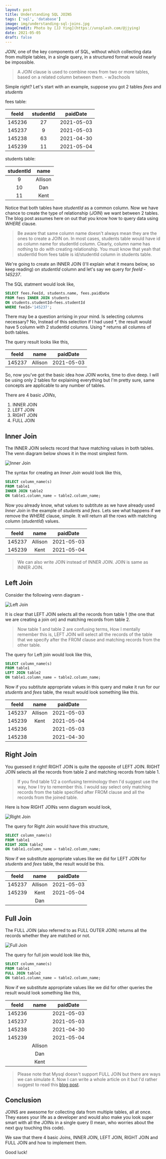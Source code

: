 ```yaml
---
layout: post
title: Understanding SQL JOINS
tags: ['sql', 'database']
image: img/understanding-sql-joins.jpg
imageCredit: Photo by [JJ Ying](https://unsplash.com/@jjying)
date: 2021-05-05
draft: false
---
```

_JOIN_, one of the key components of SQL, without which collecting data from multiple tables, in a single query, in a structured format would nearly be impossible.

> A _JOIN_ clause is used to combine rows from two or more tables, based on a related column between them. - w3schools

Simple right? Let's start with an example, suppose you got 2 tables _fees_ and _students_

fees table:

<center>

| feeId | studentId | paidDate |
| :------------: | :------------: | :------------: |
|   145236   |   27   |   2021-05-03   |
|   145237   |   9    |   2021-05-03   |
|   145238   |   63   |   2021-04-30   |
|   145239   |   11   |   2021-05-04   |

</center>

students table:

<center>

| studentId | name |
| :------------: | :------------: |
|   9   |   Allison   |
|   10   |   Dan   |
|   11   |   Kent   |

</center>

Notice that both tables have _studentId_ as a common column. Now we have chance to create the type of relationship (_JOIN_) we want between 2 tables. The blog post assumes here on out that you know how to query data using _WHERE_ clause. 


>Be aware that same column name doesn't always mean they are the ones to create a JOIN on. In most cases, students table would have id as column name for studentId column. Clearly, column name has nothing to do with creating relationship. You must know that yeah that studentId from fees table is id/studentId column in students table.

We're going to create an INNER JOIN (I'll explain what it means below, so keep reading) on _studentId_ column and let's say we query for _feeId - 145237_.

The SQL statment would look like,
```sql
SELECT fees.FeeId, students.name, fees.paidDate 
FROM fees INNER JOIN students 
ON students.studentId=fees.studentId 
WHERE feeId='145237';
```
There may be a question arrising in your mind. Is selecting columns necessary? No, Instead of this selection if I had used *, the result would have 5 column with 2 studentId columns. Using * returns all columns of both tables. 

The query result looks like this,

<center>

| feeId | name | paidDate |
| :------------: | :------------: | :------------: |
|   145237   |   Allison   |   2021-05-03   |

</center>

So, now you've got the basic idea how JOIN works, time to dive deep. I will be using only 2 tables for explaining everything but I'm pretty sure, same concepts are applicable to any number of tables.

There are 4 basic _JOINs_,
1. INNER JOIN
1. LEFT JOIN
3. RIGHT JOIN
4. FULL JOIN

## Inner Join

The INNER JOIN selects record that have matching values in both tables. The venn diagram below shows it in the most simplest form.

![Inner Join](img/inner-join.png)

The syntax for creating an _Inner Join_ would look like this, 
```sql
SELECT column_name(s)
FROM table1
INNER JOIN table2
ON table1.column_name = table2.column_name;
```
Now you already know, what values to subtitute as we have already used _Inner Join_ in the example of _students_ and _fees_. Lets see what happens if we remove the _WHERE_ clause, simple. It will return all the rows with matching column (_studentId_) values.

<center>

| feeId | name | paidDate |
| :------------: | :------------: | :------------: |
|   145237   |   Allison   |   2021-05-03   |
|   145239   |   Kent   |   2021-05-04   |

</center>

> We can also write JOIN instead of INNER JOIN. JOIN is same as INNER JOIN.

## Left Join

Consider the following venn diagram - 

![Left Join](img/left-join.png)

It is clear that LEFT JOIN selects all the records from table 1 (the one that we are creating a join on) and matching records from table 2.

> Now table 1 and table 2 are confusing terms, How I mentally remember this is, LEFT JOIN will select all the records of the table that we specify after the FROM clause and matching records from the other table.  

The query for Left join would look like this,
```sql
SELECT column_name(s)
FROM table1
LEFT JOIN table2
ON table1.column_name = table2.column_name;
```

Now if you subtitute appropriate values in this query and make it run for our _students_ and _fees_ table, the result would look something like this.

<center>

| feeId | name | paidDate |
| :------------: | :------------: | :------------: |
|   145237   |   Allison   |   2021-05-03   |
|   145239   |   Kent   |   2021-05-04   |
|   145236   |      |   2021-05-03   |
|   145238   |      |   2021-04-30   |

</center>

## Right Join

You guessed it right! RIGHT JOIN is quite the opposite of LEFT JOIN. RIGHT JOIN selects all the records from table 2 and matching records from table 1.

> If you find table 1/2 a confusing terminology then I'd suggest use the way, how I try to remember this. I would say select only matching records from the table specified after FROM clause and all the records from the joined table.

Here is how RIGHT JOINs venn diagram would look,

![Right Join](img/right-join.png)

The query for Right Join would have this structure,
```sql
SELECT column_name(s)
FROM table1
RIGHT JOIN table2
ON table1.column_name = table2.column_name;
```

Now if we substitute appropriate values like we did for LEFT JOIN for _students_ and _fees_ table, the result would be this.

<center>

| feeId | name | paidDate |
| :------------: | :------------: | :------------: |
|   145237   |   Allison   |   2021-05-03   |
|   145239   |   Kent   |   2021-05-04   |
|      |   Dan   |      |

</center>

## Full Join

The FULL JOIN (also referred to as FULL OUTER JOIN) returns all the records whether they are matched or not.

![Full Join](img/full-join.png)

The query for full join would look like this,

```sql
SELECT column_name(s)
FROM table1
FULL JOIN table2
ON table1.column_name = table2.column_name;
```

Now if we substitute appropriate values like we did for other queries the result would look something like this,

<center>

| feeId | name | paidDate |
| :------------: | :------------: | :------------: |
|   145236   |      |   2021-05-03   |
|   145237   |      |   2021-05-03   |
|   145238   |      |   2021-04-30   |
|   145239   |      |   2021-05-04   |
|      |   Allison   |      |
|      |   Dan   |      |
|      |   Kent   |      |

</center>

> Please note that Mysql doesn't support FULL JOIN but there are ways we can simulate it. Now I can write a whole article on it but I'd rather suggest to read this [blog post](https://www.xaprb.com/blog/2006/05/26/how-to-write-full-outer-join-in-mysql/).  

## Conclusion

JOINS are awesome for collecting data from multiple tables, all at once. They eases your life as a developer and would also make you look super smart with all the JOINs in a single query (I mean, who worries about the next guy touching this code).

We saw that there 4 basic Joins, INNER JOIN, LEFT JOIN, RIGHT JOIN and FULL JOIN and how to implement them.

Good luck!
